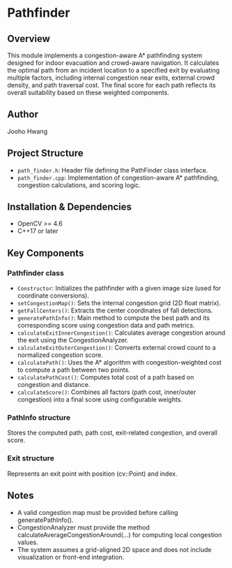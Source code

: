 # Pathfinder

## Overview

This module implements a congestion-aware A* pathfinding system designed for indoor evacuation and crowd-aware navigation. It calculates the optimal path from an incident location to a specified exit by evaluating multiple factors, including internal congestion near exits, external crowd density, and path traversal cost. The final score for each path reflects its overall suitability based on these weighted components.

## Author

Jooho Hwang

## Project Structure

- `path_finder.h`: Header file defining the PathFinder class interface.
- `path_finder.cpp`: Implementation of congestion-aware A* pathfinding, congestion calculations, and scoring logic.

## Installation & Dependencies

- OpenCV >= 4.6
- C++17 or later

## Key Components

### Pathfinder class

- `Constructor`: Initializes the pathfinder with a given image size (used for coordinate conversions).
- `setCongestionMap()`: Sets the internal congestion grid (2D float matrix).
- `getFallCenters()`: Extracts the center coordinates of fall detections.
- `generatePathInfo()`: Main method to compute the best path and its corresponding score using congestion data and path metrics.
- `calculateExitInnerCongestion()`: Calculates average congestion around the exit using the CongestionAnalyzer.
- `calculateExitOuterCongestion()`: Converts external crowd count to a normalized congestion score.
- `calculatePath()`: Uses the A* algorithm with congestion-weighted cost to compute a path between two points.
- `calculatePathCost()`: Computes total cost of a path based on congestion and distance.
- `calculateScore()`: Combines all factors (path cost, inner/outer congestion) into a final score using configurable weights.

### PathInfo structure

Stores the computed path, path cost, exit-related congestion, and overall score.

### Exit structure

Represents an exit point with position (cv::Point) and index.

## Notes

- A valid congestion map must be provided before calling generatePathInfo().
- CongestionAnalyzer must provide the method calculateAverageCongestionAround(...) for computing local congestion values.
- The system assumes a grid-aligned 2D space and does not include visualization or front-end integration.
